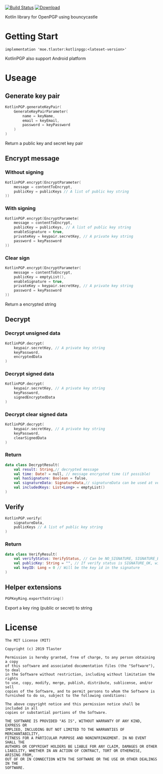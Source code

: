 [![Build Status](https://travis-ci.com/Tlaster/KotlinPGP.svg?branch=master)](https://travis-ci.com/Tlaster/KotlinPGP)
[ ![Download](https://api.bintray.com/packages/tlaster/KotlinPGP/KotlinPGP/images/download.svg) ](https://bintray.com/tlaster/KotlinPGP/KotlinPGP/_latestVersion)

Kotlin library for OpenPGP using bouncycastle
# Getting Start 
```
implementation 'moe.tlaster:kotlinpgp:<lateset-version>'
```
KotlinPGP also support Android platform

# Useage
## Generate key pair
``` kotlin
KotlinPGP.generateKeyPair(
    GenerateKeyPairParameter(
        name = keyName,
        email = keyEmail,
        password = keyPassword
    )
)
```
Return a public key and secret key pair
## Encrypt message
### Without signing
``` kotlin
KotlinPGP.encrypt(EncryptParameter(
    message = contentToEncrypt,
    publicKey = publicKeys // A list of public key string
))
```
### With signing
``` kotlin
KotlinPGP.encrypt(EncryptParamete(
    message = contentToEncrypt,
    publicKey = publicKeys, // A list of public key string
    enableSignature = true,
    privateKey = keypair.secretKey, // A private key string
    password = keyPassword
))
```
### Clear sign
``` kotlin
KotlinPGP.encrypt(EncryptParameter(
    message = contentToEncrypt,
    publicKey = emptyList(),
    enableSignature = true,
    privateKey = keypair.secretKey, // A private key string
    password = keyPassword
))
```
Return a encrypted string

## Decrypt
### Decrypt unsigned data
``` kotlin
KotlinPGP.decrypt(
    keypair.secretKey, // A private key string 
    keyPassword, 
    encryptedData
)
```
### Decrypt signed data
``` kotlin
KotlinPGP.decrypt(
    keypair.secretKey, // A private key string
    keyPassword, 
    signedEncryptedData
)
```
### Decrypt clear signed data
``` kotlin
KotlinPGP.decrypt(
    keypair.secretKey, // A private key string
    keyPassword, 
    clearSignedData
)
```
### Return
``` kotlin
data class DecryptResult(
    val result: String,// decrypted message
    val time: Date? = null, // message encrypted time (if possible)
    val hasSignature: Boolean = false,
    val signatureData: SignatureData,// signatureData can be used at verify
    val includedKeys: List<Long> = emptyList()
)
```
## Verify
``` kotlin
KotlinPGP.verify(
    signatureData, 
    publicKeys // A list of public key string
)
```
### Return
``` kotlin
data class VerifyResult(
    val verifyStatus: VerifyStatus, // Can be NO_SIGNATURE, SIGNATURE_BAD, SIGNATURE_OK, UNKNOWN_PUBLIC_KEY
    val publicKey: String = "", // If verify status is SIGNATURE_OK, will return the public key string provided by the parameter, otherwise will be empty
    val keyID: Long = 0 // Will be the key id in the signature
)
```
## Helper extensions
``` kotlin
PGPKeyRing.exportToString()
```
Export a key ring (public or secret) to string

# License
```
The MIT License (MIT)

Copyright (c) 2019 Tlaster

Permission is hereby granted, free of charge, to any person obtaining a copy
of this software and associated documentation files (the "Software"), to deal
in the Software without restriction, including without limitation the rights
to use, copy, modify, merge, publish, distribute, sublicense, and/or sell
copies of the Software, and to permit persons to whom the Software is
furnished to do so, subject to the following conditions:

The above copyright notice and this permission notice shall be included in all
copies or substantial portions of the Software.

THE SOFTWARE IS PROVIDED "AS IS", WITHOUT WARRANTY OF ANY KIND, EXPRESS OR
IMPLIED, INCLUDING BUT NOT LIMITED TO THE WARRANTIES OF MERCHANTABILITY,
FITNESS FOR A PARTICULAR PURPOSE AND NONINFRINGEMENT. IN NO EVENT SHALL THE
AUTHORS OR COPYRIGHT HOLDERS BE LIABLE FOR ANY CLAIM, DAMAGES OR OTHER
LIABILITY, WHETHER IN AN ACTION OF CONTRACT, TORT OR OTHERWISE, ARISING FROM,
OUT OF OR IN CONNECTION WITH THE SOFTWARE OR THE USE OR OTHER DEALINGS IN THE
SOFTWARE.
```